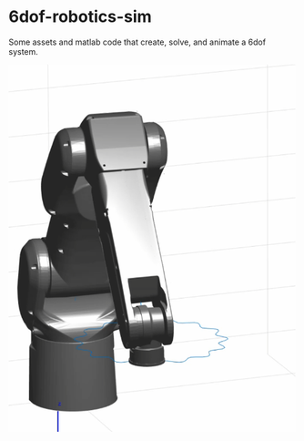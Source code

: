 # 6dof-robotics-sim
Some assets and matlab code that create, solve, and animate a 6dof system.

![alt text](https://github.com/DylanTHebert/6dof-robotics-sim/blob/main/robot-pose.png?raw=true)

